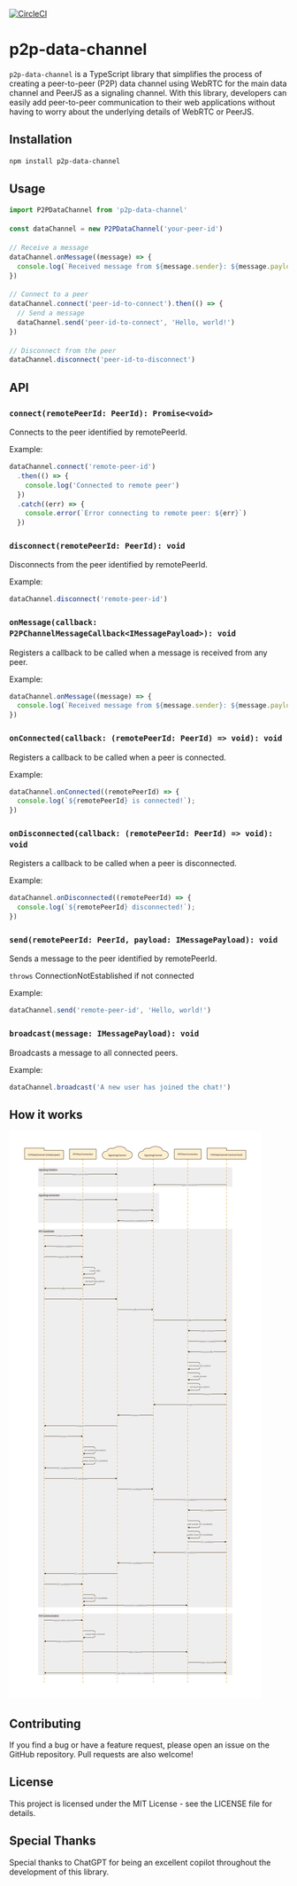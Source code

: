 [![CircleCI](https://dl.circleci.com/status-badge/img/gh/brennervaz/p2p-data-channel/tree/main.svg?style=svg)](https://dl.circleci.com/status-badge/redirect/gh/brennervaz/p2p-data-channel/tree/main)

# p2p-data-channel

`p2p-data-channel` is a TypeScript library that simplifies the process of creating a peer-to-peer (P2P) data channel using WebRTC for the main data channel and PeerJS as a signaling channel. With this library, developers can easily add peer-to-peer communication to their web applications without having to worry about the underlying details of WebRTC or PeerJS.

## Installation


```sh
npm install p2p-data-channel
```

## Usage

```typescript
import P2PDataChannel from 'p2p-data-channel'

const dataChannel = new P2PDataChannel('your-peer-id')

// Receive a message
dataChannel.onMessage((message) => {
  console.log(`Received message from ${message.sender}: ${message.payload}`)
})

// Connect to a peer
dataChannel.connect('peer-id-to-connect').then(() => {
  // Send a message
  dataChannel.send('peer-id-to-connect', 'Hello, world!')
})

// Disconnect from the peer
dataChannel.disconnect('peer-id-to-disconnect')
```

## API

### `connect(remotePeerId: PeerId): Promise<void>`

Connects to the peer identified by remotePeerId.

Example:

```typescript
dataChannel.connect('remote-peer-id')
  .then(() => {
    console.log('Connected to remote peer')
  })
  .catch((err) => {
    console.error(`Error connecting to remote peer: ${err}`)
  })
```

### `disconnect(remotePeerId: PeerId): void`

Disconnects from the peer identified by remotePeerId.

Example:

```typescript
dataChannel.disconnect('remote-peer-id')
```

### `onMessage(callback: P2PChannelMessageCallback<IMessagePayload>): void`

Registers a callback to be called when a message is received from any peer.

Example:

```typescript
dataChannel.onMessage((message) => {
  console.log(`Received message from ${message.sender}: ${message.payload}`);
})
```

### `onConnected(callback: (remotePeerId: PeerId) => void): void`

Registers a callback to be called when a peer is connected.

Example:

```typescript
dataChannel.onConnected((remotePeerId) => {
  console.log(`${remotePeerId} is connected!`);
})
```

### `onDisconnected(callback: (remotePeerId: PeerId) => void): void`

Registers a callback to be called when a peer is disconnected.

Example:

```typescript
dataChannel.onDisconnected((remotePeerId) => {
  console.log(`${remotePeerId} disconnected!`);
})
```

### `send(remotePeerId: PeerId, payload: IMessagePayload): void`

Sends a message to the peer identified by remotePeerId.

`throws` ConnectionNotEstablished if not connected

Example:

```typescript
dataChannel.send('remote-peer-id', 'Hello, world!') 
```

### `broadcast(message: IMessagePayload): void`

Broadcasts a message to all connected peers.

Example:

```typescript
dataChannel.broadcast('A new user has joined the chat!')
```


## How it works

![P2PDataChannel diagram](./docs/sequence.png)

## Contributing

If you find a bug or have a feature request, please open an issue on the GitHub repository. Pull requests are also welcome!

## License

This project is licensed under the MIT License - see the LICENSE file for details.

## Special Thanks

Special thanks to ChatGPT for being an excellent copilot throughout the development of this library.